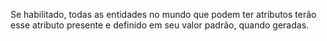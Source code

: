 Se habilitado, todas as entidades no mundo que podem ter atributos terão esse atributo presente e definido em seu valor padrão, quando geradas.